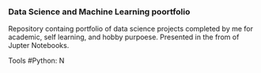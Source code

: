### Data Science and Machine Learning poortfolio
Repository containg portfolio of data science projects completed by me for academic, self learning, and hobby purpoese.
Presented in the from of Jupter Notebooks.

Tools
#Python: N
